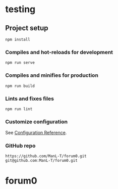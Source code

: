 # testing

## Project setup
```
npm install
```

### Compiles and hot-reloads for development
```
npm run serve
```

### Compiles and minifies for production
```
npm run build
```

### Lints and fixes files
```
npm run lint
```

### Customize configuration
See [Configuration Reference](https://cli.vuejs.org/config/).


### GitHub repo
```
https://github.com/ManL-T/forum0.git
git@github.com:ManL-T/forum0.git
```

# forum0
